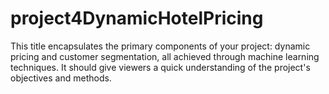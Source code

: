 # project4DynamicHotelPricing
This title encapsulates the primary components of your project: dynamic pricing and customer segmentation, all achieved through machine learning techniques. It should give viewers a quick understanding of the project's objectives and methods.
